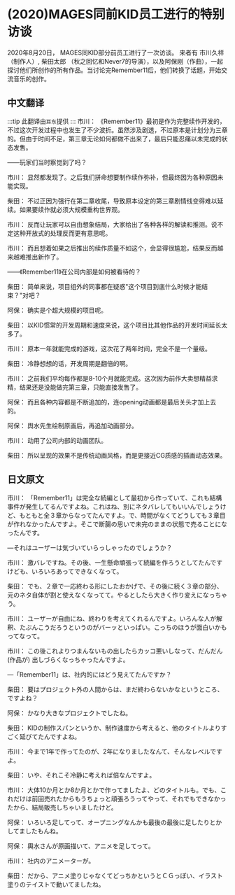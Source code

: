 # (2020)MAGES同前KID员工进行的特别访谈

2020年8月20日， MAGES同KID部分前员工进行了一次访谈。 来者有 市川久祥 （制作人）, 柴田太郎 （秋之回忆和Never7的导演），以及阿保刚（作曲），一起探讨他们所创作的所有作品。当讨论完Remember11后，他们转换了话题，开始交流音乐的创作。
## 中文翻译
:::tip
此翻译由`耳东`提供
:::
市川：
《Remember11》最初是作为完整续作开发的，不过这次开发过程中也发生了不少波折。虽然涉及剧透，不过原本是计划分为三章的。但由于时间不足，第三章无论如何都做不出来了，最后只能忍痛以未完成的状态发售。

——玩家们当时察觉到了吗？

市川：
显然都发现了。之后我们拼命想要制作续作弥补，但最终因为各种原因未能实现。

柴田：
不过正因为强行在第二章收尾，导致原本设定的第三章剧情线变得难以延续。如果要续作就必须大规模重构世界观。

市川：
反而让玩家可以自由想象结局，大家给出了各种各样的解读和推测。说不定这种开放式的处理反而更有意思呢。

市川：
而且想着如果之后推出的续作质量不如这个，会显得很尴尬，结果反而越来越难推出新作了。

——《Remember11》在公司内部是如何被看待的？

柴田：
简单来说，项目组外的同事都在疑惑"这个项目到底什么时候才能结束？"对吧？

阿保：
确实是个超大规模的项目呢。

柴田：
以KID惯常的开发周期和速度来说，这个项目比其他作品的开发时间延长太多了。

市川：
原本一年就能完成的游戏，这次花了两年时间，完全不是一个量级。

柴田：
冷静想想的话，开发周期是翻倍的啊。

市川：
之前我们平均每作都是8-10个月就能完成。这次因为前作大卖想精益求精，结果还是没能做完第三章，只能直接发售了。

阿保：
而且各种内容都是不断追加的，连opening动画都是最后关头才加上去的。

阿保：
舆水先生绘制原画后，再追加动画部分。

市川：
动用了公司内部的动画团队。

柴田：
所以呈现的效果不是传统动画风格，而是更接近CG质感的插画动态效果。

## 日文原文
市川：
「Remember11」は完全な続編として最初から作っていて、これも結構事件が発生してるんですよね。これはね、別にネタバレしてもいいんでしょうけど、もともと全３章からなってたんですよ。で、時間がなくてどうしても３章目が作れなかったんですよ。そこで断腸の思いで未完のままの状態で売ることになったんです。

—それはユーザーは気づいていらっしゃったのでしょうか？

市川：
激バレですね。その後、一生懸命頑張って続編を作ろうとしてたんですけども、いろいろあってできなくなって。

柴田：
でも、２章で一応終わる形にしたおかげで、その後に続く３章の部分、元のネタ自体が割と使えなくなってて。やるとしたら大きく作り変えになっちゃう。

市川：
ユーザーが自由にね、終わりを考えてくれるんですよ。いろんな人が解釈、たぶんこうだろうというのがバーッといっぱい。こっちのほうが面白いかもってなって。

市川：
この後これよりつまんないもの出したらカッコ悪いしなって、だんだん(作品が) 出しづらくなっちゃったんですよ。

—「Remember11」は、社内的にはどう見えてたんですか？

柴田：
要はプロジェクト外の人間からは、まだ終わらないかなというところ、ですよね？

阿保：
かなり大きなプロジェクトでしたね。

柴田：
KIDの制作スパンというか、制作速度から考えると、他のタイトルよりすごく延びてたんですよね。

市川：
今まで1年で作ってたのが、2年になりましたなんて、そんなレベルですよ。

柴田：
いや、それこそ冷静に考えれば倍なんですよ。

市川：
大体10か月とか8か月とかで作ってましたよ、どのタイトルも。でも、これだけは前回売れたからもうちょっと頑張ろうってやって、それでもできなかったから、結局販売しちゃいましたけど。

阿保：
いろいろ足してって、オープニングなんかも最後の最後に足したりとかしてましたもんね。

阿保：
輿水さんが原画描いて、アニメを足してって。

市川：
社内のアニメーターが。

柴田：
だから、アニメ塗りじゃなくてどっちかというとＣＧっぽい、イラスト塗りのテイストで動いてましたね。